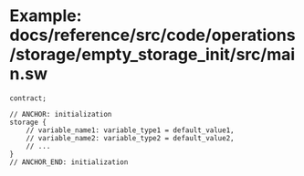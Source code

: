 # Example: docs/reference/src/code/operations/storage/empty_storage_init/src/main.sw

```sway
contract;

// ANCHOR: initialization
storage {
    // variable_name1: variable_type1 = default_value1,
    // variable_name2: variable_type2 = default_value2,
    // ...
}
// ANCHOR_END: initialization

```
